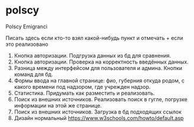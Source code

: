 # polscy
Polscy Emigranci

Писать здесь если кто-то взял какой-нибудь пункт и отмечать + если это реализовано

1. Кнопка авторизации. Подгрузка данных из бд для сравнения.
2. Кнопка авторизации. Проверка на корректность введённых данных.
3. Разница между интерфейсом для пользователя и админа. Кнопки команд для бд.
4. Формы ввода на главной странице: фио, губерния откуда родом, с какого времени под надзором, где учрежден надзор.
5. Статистика. Придумать как разместить и реализовать.
6. Поиск из внешних источников. Реализовать поиск в гугле, погрузке информации на этой же странице.
7. Поиск из внешних источников. Загрузка в бд подходящих ссылок
8. Дизайн нормальный
https://www.w3schools.com/howto/default.asp
